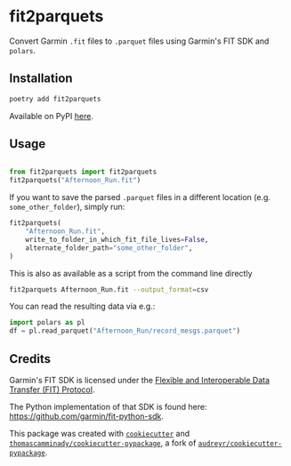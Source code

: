 # fit2parquets

Convert Garmin `.fit` files to `.parquet` files using Garmin's FIT SDK and `polars`.

## Installation

```bash
poetry add fit2parquets
```

Available on PyPI [here](https://pypi.org/project/fit2parquets/).

## Usage

```python

from fit2parquets import fit2parquets
fit2parquets("Afternoon_Run.fit")
```

If you want to save the parsed `.parquet` files in a different location (e.g. `some_other_folder`), simply run:

```python
fit2parquets(
    "Afternoon_Run.fit",
    write_to_folder_in_which_fit_file_lives=False,
    alternate_folder_path="some_other_folder",
)
```

This is also as available as a script from the command line directly
```bash
fit2parquets Afternoon_Run.fit --output_format=csv
```


You can read the resulting data via e.g.:

```python
import polars as pl
df = pl.read_parquet("Afternoon_Run/record_mesgs.parquet")
```

## Credits

Garmin's FIT SDK is licensed under the [Flexible and Interoperable Data Transfer (FIT) Protocol](https://developer.garmin.com/fit/download/).

The Python implementation of that SDK is found here: https://github.com/garmin/fit-python-sdk.

This package was created with [`cookiecutter`](https://github.com/audreyr/cookiecutter) and [`thomascamminady/cookiecutter-pypackage`](https://github.com/thomascamminady/cookiecutter-pypackage), a fork of [`audreyr/cookiecutter-pypackage`](https://github.com/audreyr/cookiecutter-pypackage).
